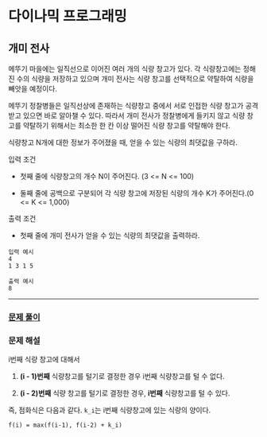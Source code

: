 # 다이나믹 프로그래밍

## 개미 전사

메뚜기 마을에는 일직선으로 이어진 여러 개의 식량 창고가 있다. 각 식량창고에는 정해진 수의 식량을 저장하고 있으며 개미 전사는 식량 창고를 선택적으로 약탈하여 식량을 빼앗을 예정이다.

메뚜기 정찰병들은 일직선상에 존재하는 식량창고 중에서 서로 인접한 식량 창고가 공격받고 있으면 바로 알아챌 수 있다. 따라서 개미 전사가 정찰병에게 들키지 않고 식량 창고를 약탈하기 위해서는 최소한 한 칸 이상 떨어진 식량 창고를 약탈해야 한다.

식량창고 N개에 대한 정보가 주어졌을 때, 얻을 수 있는 식량의 최댓값을 구하라.

입력 조건

- 첫째 줄에 식량창고의 개수 N이 주어진다. (3 <= N <= 100)

- 둘째 줄에 공백으로 구분되어 각 식량 창고에 저장된 식량의 개수 K가 주어진다.(0 <= K <= 1,000)

출력 조건

- 첫째 줄에 개미 전사가 얻을 수 있는 식량의 최댓값을 출력하라.

```
입력 예시
4
1 3 1 5
```

```
출력 예시
8
```

---

### [문제 풀이](./7-2.py)

### 문제 해설

i번째 식량 창고에 대해서

1. **(i - 1)번째** 식량창고를 털기로 결정한 경우 i번째 식량창고를 털 수 없다.

2. **(i - 2)번째** 식량 창고를 털기로 결정한 경우, **i번째** 식량창고를 털 수 있다.

즉, 점화식은 다음과 같다. `k_i`는 i번째 식량창고에 있는 식량의 양이다.

`f(i) = max(f(i-1), f(i-2) + k_i)`
